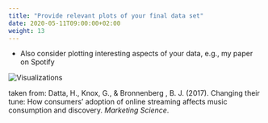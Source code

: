 ```yaml
---
title: "Provide relevant plots of your final data set"
date: 2020-05-11T09:00:00+02:00
weight: 13
---
```


* Also consider plotting interesting aspects of your data, e.g., my paper on Spotify

![Visualizations](/assets/visualization.png)

taken from: Datta, H., Knox, G., & Bronnenberg , B. J. (2017). Changing their tune: How consumers’ adoption of online streaming affects music consumption and discovery. *Marketing Science*.
